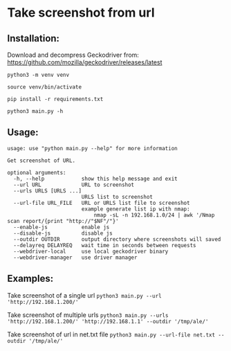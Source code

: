 # Take screenshot from url

## Installation:

Download and decompress Geckodriver from: https://github.com/mozilla/geckodriver/releases/latest

`python3 -m venv venv`

`source venv/bin/activate`

`pip install -r requirements.txt`

`python3 main.py -h`


## Usage:
```
usage: use "python main.py --help" for more information

Get screenshot of URL.

optional arguments:
  -h, --help            show this help message and exit
  --url URL             URL to screenshot
  --urls URLS [URLS ...]
                        URLS list to screenshot
  --url-file URL_FILE   URL or URLS list file to screenshot
                        example generate list ip with nmap:
                        	nmap -sL -n 192.168.1.0/24 | awk '/Nmap scan report/{print "http://"$NF"/"}'
  --enable-js           enable js
  --disable-js          disable js
  --outdir OUTDIR       output directory where screenshots will saved
  --delayreq DELAYREQ   wait time in seconds between requests
  --webdriver-local     use local geckodriver binary
  --webdriver-manager   use driver manager
```
## Examples:

Take screenshot of a single url
`python3 main.py --url 'http://192.168.1.200/'`

Take screenshot of multiple urls
`python3 main.py --urls 'http://192.168.1.200/' 'http://192.168.1.1' --outdir '/tmp/ale/'`

Take screenshot of url in net.txt file
`python3 main.py --url-file net.txt --outdir '/tmp/ale/'`
